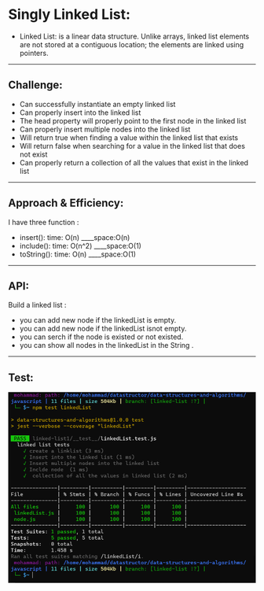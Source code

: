 # Singly Linked List:

 - Linked List:
  is a linear data structure. Unlike arrays, linked list elements are not stored at a contiguous location; the elements are linked using pointers. 
 ___
 ## Challenge:
 - Can successfully instantiate an empty linked list
- Can properly insert into the linked list
- The head property will properly point to the first node in the linked list
- Can properly insert multiple nodes into the linked list
- Will return true when finding a value within the linked list that exists
- Will return false when searching for a value in the linked list that does not exist
- Can properly return a collection of all the values that exist in the linked list
___

## Approach & Efficiency:
I have three function :
- insert(): time: O(n) ____space:O(n)
- include(): time: O(n^2) ____space:O(1) 
- toString(): time: O(n) ____space:O(1)
___
 ## API:

 Build a linked list :
- you can add new node if the linkedList is empty.
- you can add new node if the linkedList isnot empty.
- you can serch if the node is existed or not existed.
- you can show all nodes in the linkedList in the String .
___
## Test:
 
![Testing](./img/testing.PNG)